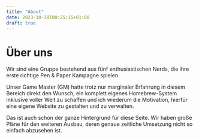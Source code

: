 ```yaml
---
title: "About"
date: 2023-10-30T00:25:15+01:00
draft: true
---
```


# Über uns

Wir sind eine Gruppe bestehend aus fünf enthusiastischen Nerds, die ihre erste richtige Pen & Paper Kampagne spielen.

Unser Game Master (GM) hatte trotz nur marginaler Erfahrung in diesem Bereich direkt den Wunsch, ein komplett eigenes Homebrew-System inklusive voller Welt zu schaffen und ich wiederum die Motivation, hierfür eine eigene Website zu gestalten und zu verwalten.

Das ist auch schon der ganze Hintergrund für diese Seite.
Wir haben große Pläne für den weiteren Ausbau, deren genaue zeitliche Umsetzung nicht so einfach abzusehen ist.
